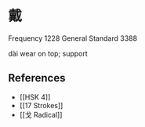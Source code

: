 # 戴
Frequency 1228
General Standard 3388

dài
wear on top; support

## References
- [[HSK 4]]
- [[17 Strokes]]
- [[戈 Radical]]